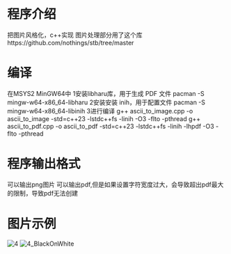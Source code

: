 # 程序介绍
把图片风格化，c++实现
图片处理部分用了这个库https://github.com/nothings/stb/tree/master

# 编译
在MSYS2 MinGW64中
1安装libharu库，用于生成 PDF 文件
pacman -S mingw-w64-x86_64-libharu
2安装安装 inih，用于配置文件
pacman -S mingw-w64-x86_64-libinih
3进行编译
g++ ascii_to_image.cpp -o ascii_to_image -std=c++23 -lstdc++fs -linih -O3 -flto -pthread
g++ ascii_to_pdf.cpp -o ascii_to_pdf -std=c++23 -lstdc++fs -linih -lhpdf -O3 -flto -pthread

# 程序输出格式
可以输出png图片
可以输出pdf,但是如果设置字符宽度过大，会导致超出pdf最大的限制，导致pdf无法创建

# 图片示例
![4](https://github.com/user-attachments/assets/72ce2168-044b-41ff-9d16-304f636d8115)
![4_BlackOnWhite](https://github.com/user-attachments/assets/17ac514f-c82b-4ad1-beb1-5325d8ee940b)



